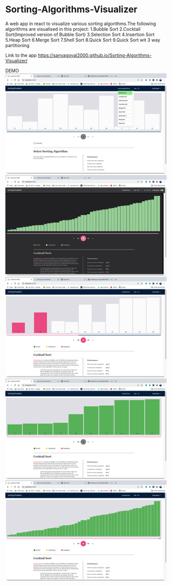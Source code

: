 # Sorting-Algorithms-Visualizer
A web app in react to visualize various sorting algorithms.The following algorithms are visualised in this project:
1.Bubble Sort
2.Cocktail Sort(Improved version of Bubble Sort)
3.Selection Sort
4.Insertion Sort
5.Heap Sort
6.Merge Sort
7.Shell Sort
8.Quick Sort
9.Quick Sort wit 3 way partitioning

Link to the app
https://sanyagoyal2000.github.io/Sorting-Algorithms-Visualizer/

DEMO
![](ss/1.png)
![](ss/5.png)
![](ss/2.png)
![](ss/3.png)
![](ss/4.png)
